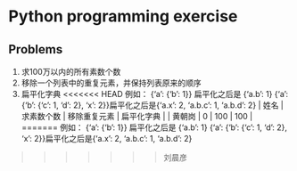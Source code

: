 # Python programming exercise
## Problems
1. 求100万以内的所有素数个数
2. 移除一个列表中的重复元素，并保持列表原来的顺序
3. 扁平化字典
<<<<<<< HEAD
例如：
{‘a’: {‘b’: 1}} 扁平化之后是 {‘a.b’: 1}
{‘a’: {‘b’: {‘c’: 1, ‘d’: 2}, ‘x’: 2}}扁平化之后是{‘a.x’: 2, ‘a.b.c’: 1, ‘a.b.d’: 2}
| 姓名 | 求素数个数 | 移除重复元素 | 扁平化字典 |
| 黄朝岗 | 0 | 100 | 100 |
=======
  例如：
  {‘a’: {‘b’: 1}} 扁平化之后是 {‘a.b’: 1}
  {‘a’: {‘b’: {‘c’: 1, ‘d’: 2}, ‘x’: 2}}扁平化之后是{‘a.x’: 2, ‘a.b.c’: 1, ‘a.b.d’: 2}

>>>>>>> 刘晨彦
